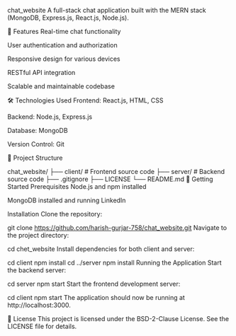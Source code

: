 chat_website
A full-stack chat application built with the MERN stack (MongoDB, Express.js, React.js, Node.js).

🚀 Features
Real-time chat functionality

User authentication and authorization

Responsive design for various devices

RESTful API integration

Scalable and maintainable codebase

🛠️ Technologies Used
Frontend: React.js, HTML, CSS

Backend: Node.js, Express.js

Database: MongoDB

Version Control: Git

📂 Project Structure


chat_website/
├── client/             # Frontend source code
├── server/             # Backend source code
├── .gitignore
├── LICENSE
└── README.md
🚀 Getting Started
Prerequisites
Node.js and npm installed

MongoDB installed and running
LinkedIn

Installation
Clone the repository:


git clone https://github.com/harish-gurjar-758/chat_website.git
Navigate to the project directory:


cd chet_website
Install dependencies for both client and server:


cd client
npm install
cd ../server
npm install
Running the Application
Start the backend server:

cd server
npm start
Start the frontend development server:


cd client
npm start
The application should now be running at http://localhost:3000.

📄 License
This project is licensed under the BSD-2-Clause License. See the LICENSE file for details.
